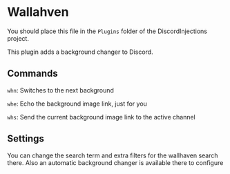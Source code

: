 # Wallahven

You should place this file in the `Plugins` folder of the DiscordInjections project.

This plugin adds a background changer to Discord.

## Commands

`whn`: Switches to the next background

`whe`: Echo the background image link, just for you

`whs`: Send the current background image link to the active channel

## Settings

You can change the search term and extra filters for the wallhaven search there. Also an automatic background changer is available there to configure